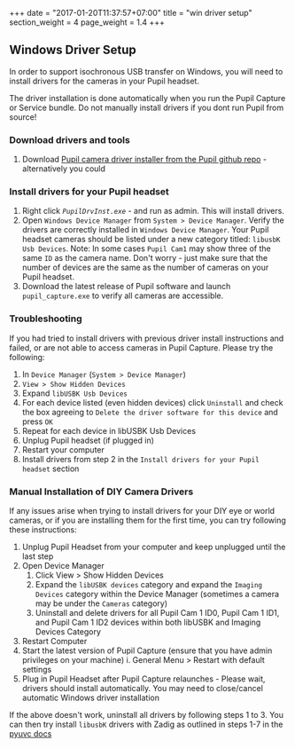 +++
date = "2017-01-20T11:37:57+07:00"
title = "win driver setup"
section_weight = 4
page_weight = 1.4
+++

## Windows Driver Setup

In order to support isochronous USB transfer on Windows, you will need to install drivers for the cameras in your Pupil headset. 

<aside class="notice">
  The driver installation is done automatically when you run the Pupil Capture or Service bundle. Do not manually install drivers if you dont run Pupil from source!
</aside>

### Download drivers and tools
1. Download [Pupil camera driver installer from the Pupil github repo](https://github.com/pupil-labs/pupil/raw/master/pupil_external/PupilDrvInst.exe) - alternatively you could 

### Install drivers for your Pupil headset

1. Right click *`PupilDrvInst.exe`* - and run as admin. This will install drivers.
1. Open `Windows Device Manager` from `System > Device Manager`. Verify the drivers are correctly installed in `Windows Device Manager`. Your Pupil headset cameras should be listed under a new category titled: `libusbK Usb Devices`. Note: In some cases `Pupil Cam1` may show three of the same `ID` as the camera name. Don't worry - just make sure that the number of devices are the same as the number of cameras on your Pupil headset.
1. Download the latest release of Pupil software and launch `pupil_capture.exe` to verify all cameras are accessible.

### Troubleshooting

If you had tried to install drivers with previous driver install instructions and failed, or are not able to access cameras in Pupil Capture. Please try the following:

1. In `Device Manager` (`System > Device Manager`)
1. `View > Show Hidden Devices` 
1. Expand `libUSBK Usb Devices`
1. For each device listed (even hidden devices) click `Uninstall` and check the box agreeing to `Delete the driver software for this device` and press `OK`
1. Repeat for each device in libUSBK Usb Devices
1. Unplug Pupil headset (if plugged in)
1. Restart your computer
1. Install drivers from step 2 in the `Install drivers for your Pupil headset` section

### Manual Installation of DIY Camera Drivers

If any issues arise when trying to install drivers for your DIY eye or world cameras, or if you are installing them for the first time, you can try following these instructions:

1. Unplug Pupil Headset from your computer and keep unplugged until the last step
1. Open Device Manager
    1. Click View > Show Hidden Devices
    1. Expand the `libUSBK devices` category and expand the `Imaging Devices` category within the Device Manager (sometimes a camera may be under the `Cameras` category)
    1. Uninstall and delete drivers for all Pupil Cam 1 ID0, Pupil Cam 1 ID1, and Pupil Cam 1 ID2 devices within both libUSBK and Imaging Devices Category
1. Restart Computer
1. Start the latest version of Pupil Capture (ensure that you have admin privileges on your machine)
    i. General Menu > Restart with default settings
1. Plug in Pupil Headset after Pupil Capture relaunches - Please wait, drivers should install automatically. You may need to close/cancel automatic Windows driver installation

If the above doesn't work, uninstall all drivers by following steps 1 to 3. You can then try install `libusbK` drivers with Zadig as outlined in steps 1-7 in the [pyuvc docs](https://github.com/pupil-labs/pyuvc/blob/master/WINDOWS_USER.md)
